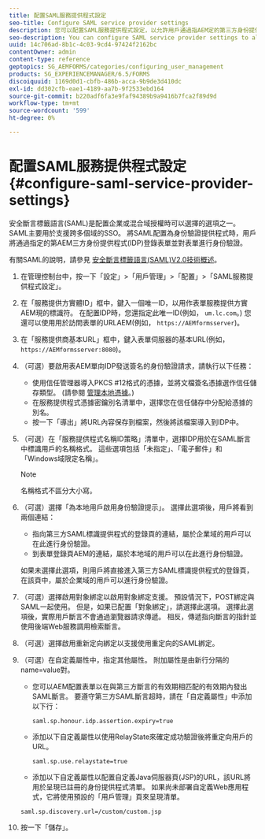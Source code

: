 ```yaml
---
title: 配置SAML服務提供程式設定
seo-title: Configure SAML service provider settings
description: 您可以配置SAML服務提供程式設定，以允許用戶通過指AEM定的第三方身份提供程式(IDP)登錄和驗證表單。
seo-description: You can configure SAML service provider settings to allow users to login and authenticate to AEM forms via a specified third-party identity provider (IDP).
uuid: 14c706ad-8b1c-4c03-9cd4-97424f2162bc
contentOwner: admin
content-type: reference
geptopics: SG_AEMFORMS/categories/configuring_user_management
products: SG_EXPERIENCEMANAGER/6.5/FORMS
discoiquuid: 1169d0d1-cbfb-486b-acca-9b9de3d410dc
exl-id: dd302cfb-eae1-4189-aa7b-9f2533ebd164
source-git-commit: b220adf6fa3e9faf94389b9a9416b7fca2f89d9d
workflow-type: tm+mt
source-wordcount: '599'
ht-degree: 0%

---
```


# 配置SAML服務提供程式設定{#configure-saml-service-provider-settings}

安全斷言標籤語言(SAML)是配置企業或混合域授權時可以選擇的選項之一。 SAML主要用於支援跨多個域的SSO。 將SAML配置為身份驗證提供程式時，用戶將通過指定的第AEM三方身份提供程式(IDP)登錄表單並對表單進行身份驗證。

有關SAML的說明，請參見 [安全斷言標籤語言(SAML)V2.0技術概述](https://www.oasis-open.org/committees/download.php/20645/sstc-saml-tech-overview-2%200-draft-10.pdf)。

1. 在管理控制台中，按一下「設定」>「用戶管理」>「配置」>「SAML服務提供程式設定」。
1. 在「服務提供方實體ID」框中，鍵入一個唯一ID，以用作表單服務提供方實AEM現的標識符。 在配置IDP時，您還指定此唯一ID(例如， `um.lc.com`。) 您還可以使用用於訪問表單的URLAEM(例如， `https://AEMformsserver`)。
1. 在「服務提供商基本URL」框中，鍵入表單伺服器的基本URL(例如， `https://AEMformsserver:8080`)。
1. （可選）要啟用表AEM單向IDP發送簽名的身份驗證請求，請執行以下任務：

   * 使用信任管理器導入PKCS #12格式的憑據，並將文檔簽名憑據選作信任儲存類型。 (請參閱 [管理本地憑據](/help/forms/using/admin-help/local-credentials.md#managing-local-credentials)。)
   * 在服務提供程式憑據密鑰別名清單中，選擇您在信任儲存中分配給憑據的別名。
   * 按一下「導出」將URL內容保存到檔案，然後將該檔案導入到IDP中。

1. （可選）在「服務提供程式名稱ID策略」清單中，選擇IDP用於在SAML斷言中標識用戶的名稱格式。 這些選項包括「未指定」、「電子郵件」和「Windows域限定名稱」。

   >[!NOTE]
   >
   >名稱格式不區分大小寫。

1. （可選）選擇「為本地用戶啟用身份驗證提示」。 選擇此選項後，用戶將看到兩個連結：

   * 指向第三方SAML標識提供程式的登錄頁的連結，屬於企業域的用戶可以在此進行身份驗證。
   * 到表單登錄頁AEM的連結，屬於本地域的用戶可以在此進行身份驗證。

   如果未選擇此選項，則用戶將直接進入第三方SAML標識提供程式的登錄頁，在該頁中，屬於企業域的用戶可以進行身份驗證。

1. （可選）選擇啟用對象綁定以啟用對象綁定支援。 預設情況下，POST綁定與SAML一起使用。 但是，如果已配置「對象綁定」，請選擇此選項。 選擇此選項後，實際用戶斷言不會通過瀏覽器請求傳遞。 相反，傳遞指向斷言的指針並使用後端Web服務調用檢索斷言。
1. （可選）選擇啟用重新定向綁定以支援使用重定向的SAML綁定。
1. （可選）在自定義屬性中，指定其他屬性。 附加屬性是由新行分隔的name=value對。

   * 您可以AEM配置表單以在與第三方斷言的有效期相匹配的有效期內發出SAML斷言。 要遵守第三方SAML斷言超時，請在「自定義屬性」中添加以下行：

      `saml.sp.honour.idp.assertion.expiry=true`

   * 添加以下自定義屬性以使用RelayState來確定成功驗證後將重定向用戶的URL。

      `saml.sp.use.relaystate=true`

   * 添加以下自定義屬性以配置自定義Java伺服器頁(JSP)的URL，該URL將用於呈現已註冊的身份提供程式清單。 如果尚未部署自定義Web應用程式，它將使用預設的「用戶管理」頁來呈現清單。

   `saml.sp.discovery.url=/custom/custom.jsp`

1. 按一下「儲存」。
